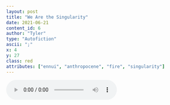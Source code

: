 ```yaml
---
layout: post
title: "We Are the Singularity"
date: 2021-06-21
content_id: 6
author: "Tyler"
type: "Autofiction"
ascii: ";"
x: 4
y: 27
class: red
attributes: ["ennui", "anthropocene", "fire", "singularity"]
---
```

<audio controls src="/assets/content/we-are-the-singularity.mp3"></audio>


